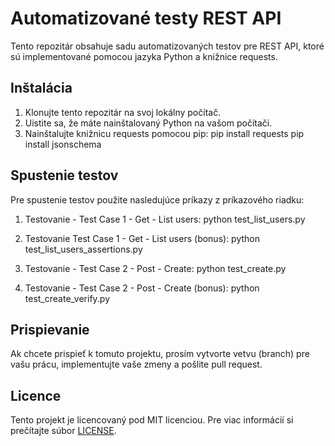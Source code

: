 # Automatizované testy REST API

Tento repozitár obsahuje sadu automatizovaných testov pre REST API, ktoré sú implementované pomocou jazyka Python a knižnice requests.

## Inštalácia

1. Klonujte tento repozitár na svoj lokálny počítač.
2. Uistite sa, že máte nainštalovaný Python na vašom počítači.
3. Nainštalujte knižnicu requests pomocou pip:
pip install requests
pip install jsonschema


## Spustenie testov

Pre spustenie testov použite nasledujúce príkazy z príkazového riadku:

1. Testovanie - Test Case 1 - Get - List users:
python test_list_users.py

2. Testovanie Test Case 1 - Get - List users (bonus):
python test_list_users_assertions.py

3. Testovanie - Test Case 2 - Post - Create:
python test_create.py

4. Testovanie - Test Case 2 - Post - Create (bonus):
python test_create_verify.py

## Prispievanie

Ak chcete prispieť k tomuto projektu, prosím vytvorte vetvu (branch) pre vašu prácu, implementujte vaše zmeny a pošlite pull request.

## Licence

Tento projekt je licencovaný pod MIT licenciou. Pre viac informácií si prečítajte súbor [LICENSE](LICENSE).
